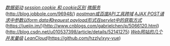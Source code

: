 [*数据驱动*](http://www.cnblogs.com/fnng/p/6111516.html)
[*session cookie 和  cookie区别*](http://www.chinaz.com/web/2012/0905/272814.shtml)
[*微服务*](http://www.jdon.com/microservice.html)(http://blog.jobbole.com/96948/)
[*postman或百度API工具跨域*](http://www.cnblogs.com/hubgit/p/6589701.html)
[*AJAX POST请求中参数以form data和request payload形式在servlet中的获取方式*](http://blog.csdn.net/mhmyqn/article/details/25561535)(https://juejin.im/)(http://www.cnblogs.com/gabrielchen/p/5066120.html)(http://blog.csdn.net/u010537398/article/details/52141275)
[*Web网站的几个并发量级*](http://www.cnblogs.com/yiwd/p/3711677.html)
[*LeanCloud*](https://segmentfault.com/a/1190000005329743)(https://github.com/hzzly/xyy-vue)




